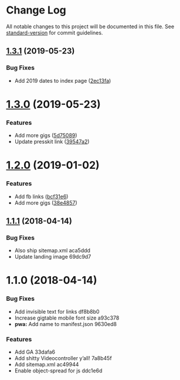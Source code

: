 # Change Log

All notable changes to this project will be documented in this file. See [standard-version](https://github.com/conventional-changelog/standard-version) for commit guidelines.

<a name="1.3.1"></a>
## [1.3.1](https://github.com/klausfischer/redmachete/compare/v1.3.0...v1.3.1) (2019-05-23)


### Bug Fixes

* Add 2019 dates to index page ([2ec13fa](https://github.com/klausfischer/redmachete/commit/2ec13fa))



<a name="1.3.0"></a>
# [1.3.0](https://github.com/klausfischer/redmachete/compare/v1.2.0...v1.3.0) (2019-05-23)


### Features

* Add more gigs ([5d75089](https://github.com/klausfischer/redmachete/commit/5d75089))
* Update presskit link ([39547a2](https://github.com/klausfischer/redmachete/commit/39547a2))



<a name="1.2.0"></a>
# [1.2.0](https://github.com/klausfischer/redmachete/compare/v1.1.1...v1.2.0) (2019-01-02)


### Features

* Add fb links ([bcf31e6](https://github.com/klausfischer/redmachete/commit/bcf31e6))
* Add more gigs ([38e4857](https://github.com/klausfischer/redmachete/commit/38e4857))



<a name="1.1.1"></a>
## [1.1.1](/compare/v1.1.0...v1.1.1) (2018-04-14)


### Bug Fixes

* Also ship sitemap.xml aca5ddd
* Update landing image 69dc9d7



<a name="1.1.0"></a>
# 1.1.0 (2018-04-14)


### Bug Fixes

* Add invisible text for links df8b8b0
* Increase gigtable mobile font size a93c378
* **pwa:** Add name to manifest.json 9630ed8


### Features

* Add GA 33dafa6
* Add shitty Videocontroller y’all! 7a8b45f
* Add sitemap.xml ac49944
* Enable object-spread for js ddc1e6d
